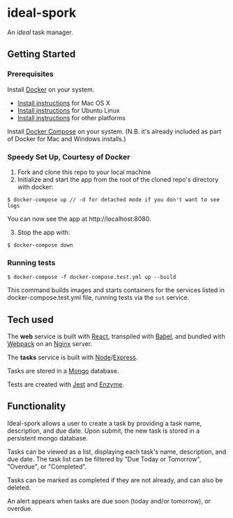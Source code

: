 # ideal-spork
An _ideal_ task manager.

Getting Started
------------------------------

### Prerequisites

Install [Docker](https://www.docker.com/) on your system.

* [Install instructions](https://docs.docker.com/installation/mac/) for Mac OS X
* [Install instructions](https://docs.docker.com/installation/ubuntulinux/) for Ubuntu Linux
* [Install instructions](https://docs.docker.com/installation/) for other platforms

Install [Docker Compose](http://docs.docker.com/compose/) on your system. (N.B. it's already included as part of Docker for Mac and Windows installs.)


### Speedy Set Up, Courtesy of Docker

1. Fork and clone this repo to your local machine
2. Initialize and start the app from the root of the cloned repo's directory with docker:

```
$ docker-compose up // -d for detached mode if you don't want to see logs
```

You can now see the app at http://localhost:8080.

3. Stop the app with:

```
$ docker-compose down
```


### Running tests

```
$ docker-compose -f docker-compose.test.yml up --build
```

This command builds images and starts containers for the services listed in docker-compose.test.yml file, running tests via the `sut` service.


Tech used
------------------------------

The **web** service is built with [React](https://reactjs.org/docs/hello-world.html), transpiled with [Babel](https://babeljs.io/docs/setup/), and bundled with [Webpack](https://webpack.js.org/concepts/) on an [Nginx](https://nginx.org/en/docs/) server.

The **tasks** service is built with [Node](https://nodejs.org/en/docs)/[Express](https://expressjs.com/en/4x/api.html).

Tasks are stored in a [Mongo](https://docs.mongodb.com/) database.

Tests are created with [Jest](https://facebook.github.io/jest/docs/en/getting-started.html) and [Enzyme](http://airbnb.io/enzyme/docs/api/).


Functionality
------------------------------

Ideal-spork allows a user to create a task by providing a task name, description, and due date. Upon submit, the new task is stored in a persistent mongo database.

Tasks can be viewed as a list, displaying each task's name, description, and due date. The task list can be filtered by "Due Today or Tomorrow", "Overdue", or "Completed".

Tasks can be marked as completed if they are not already, and can also be deleted.

An alert appears when tasks are due soon (today and/or tomorrow), or overdue.
